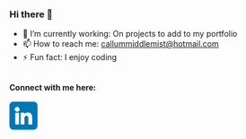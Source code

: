 ### Hi there 👋

- 🔭 I’m currently working: On projects to add to my portfolio
- 📫 How to reach me: callummiddlemist@hotmail.com
- ⚡ Fun fact: I enjoy coding

<br>
<b>Connect with me here:</b>
<br><br>
<a href="https://www.linkedin.com/in/callum-middlemist-9651bb23a/"><img align="left" src="https://github.com/Callummmm/Callummmm/blob/main/images/linkedin.png" alt="Linkedin" width="50px"/></a>
